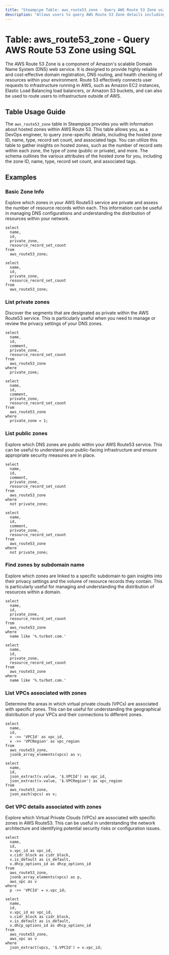 ```yaml
---
title: "Steampipe Table: aws_route53_zone - Query AWS Route 53 Zone using SQL"
description: "Allows users to query AWS Route 53 Zone details including hosted zone ID, name, type, record set count, and associated tags."
---
```


# Table: aws_route53_zone - Query AWS Route 53 Zone using SQL

The AWS Route 53 Zone is a component of Amazon's scalable Domain Name System (DNS) web service. It is designed to provide highly reliable and cost-effective domain registration, DNS routing, and health checking of resources within your environment. Route 53 effectively connects user requests to infrastructure running in AWS, such as Amazon EC2 instances, Elastic Load Balancing load balancers, or Amazon S3 buckets, and can also be used to route users to infrastructure outside of AWS.

## Table Usage Guide

The `aws_route53_zone` table in Steampipe provides you with information about hosted zones within AWS Route 53. This table allows you, as a DevOps engineer, to query zone-specific details, including the hosted zone ID, name, type, record set count, and associated tags. You can utilize this table to gather insights on hosted zones, such as the number of record sets within each zone, the type of zone (public or private), and more. The schema outlines the various attributes of the hosted zone for you, including the zone ID, name, type, record set count, and associated tags.

## Examples

### Basic Zone Info
Explore which zones in your AWS Route53 service are private and assess the number of resource records within each. This information can be useful in managing DNS configurations and understanding the distribution of resources within your network.
```sql+postgres
select
  name,
  id,
  private_zone,
  resource_record_set_count
from 
  aws_route53_zone;
```

```sql+sqlite
select
  name,
  id,
  private_zone,
  resource_record_set_count
from 
  aws_route53_zone;
```

### List private zones  
Discover the segments that are designated as private within the AWS Route53 service. This is particularly useful when you need to manage or review the privacy settings of your DNS zones.
```sql+postgres
select
  name,
  id,
  comment,
  private_zone,
  resource_record_set_count
from 
  aws_route53_zone
where
  private_zone;
```

```sql+sqlite
select
  name,
  id,
  comment,
  private_zone,
  resource_record_set_count
from 
  aws_route53_zone
where
  private_zone = 1;
```

### List public zones  
Explore which DNS zones are public within your AWS Route53 service. This can be useful to understand your public-facing infrastructure and ensure appropriate security measures are in place.

```sql+postgres
select
  name,
  id,
  comment,
  private_zone,
  resource_record_set_count
from 
  aws_route53_zone
where
  not private_zone;
```

```sql+sqlite
select
  name,
  id,
  comment,
  private_zone,
  resource_record_set_count
from 
  aws_route53_zone
where
  not private_zone;
```

### Find zones by subdomain name
Explore which zones are linked to a specific subdomain to gain insights into their privacy settings and the volume of resource records they contain. This is particularly useful for managing and understanding the distribution of resources within a domain.

```sql+postgres
select
  name,
  id,
  private_zone,
  resource_record_set_count
from 
  aws_route53_zone
where
  name like '%.turbot.com.'
```

```sql+sqlite
select
  name,
  id,
  private_zone,
  resource_record_set_count
from 
  aws_route53_zone
where
  name like '%.turbot.com.'
```

### List VPCs associated with zones
Determine the areas in which virtual private clouds (VPCs) are associated with specific zones. This can be useful for understanding the geographical distribution of your VPCs and their connections to different zones.

```sql+postgres
select 
  name,
  id,
  v ->> 'VPCId' as vpc_id,
  v ->> 'VPCRegion' as vpc_region
from
  aws_route53_zone,
  jsonb_array_elements(vpcs) as v;
```

```sql+sqlite
select 
  name,
  id,
  json_extract(v.value, '$.VPCId') as vpc_id,
  json_extract(v.value, '$.VPCRegion') as vpc_region
from
  aws_route53_zone,
  json_each(vpcs) as v;
```

### Get VPC details associated with zones
Explore which Virtual Private Clouds (VPCs) are associated with specific zones in AWS Route53. This can be useful in understanding the network architecture and identifying potential security risks or configuration issues.

```sql+postgres
select 
  name,
  id,
  v.vpc_id as vpc_id,
  v.cidr_block as cidr_block,
  v.is_default as is_default,
  v.dhcp_options_id as dhcp_options_id
from
  aws_route53_zone,
  jsonb_array_elements(vpcs) as p,
  aws_vpc as v
where
  p ->> 'VPCId' = v.vpc_id;
```

```sql+sqlite
select 
  name,
  id,
  v.vpc_id as vpc_id,
  v.cidr_block as cidr_block,
  v.is_default as is_default,
  v.dhcp_options_id as dhcp_options_id
from
  aws_route53_zone,
  aws_vpc as v
where
  json_extract(vpcs, '$.VPCId') = v.vpc_id;
```